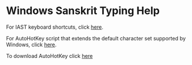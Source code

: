 # Windows Sanskrit Typing Help

For IAST keyboard shortcuts, click [here](IAST_shortcuts.md).

For AutoHotKey script that extends the default character set supported by Windows, click [here](IAST.ahk).

To download AutoHotKey click [here](https://www.autohotkey.com/)